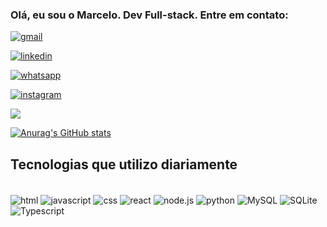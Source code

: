 ### Olá, eu sou o Marcelo. Dev Full-stack. Entre em contato:


[![gmail](https://img.shields.io/badge/Gmail-D14836?style=for-the-badge&logo=gmail&logoColor=white)](mailto:csnicolela.marcelo@gmail.com)

[![linkedin](https://img.shields.io/badge/LinkedIn-0077B5?style=for-the-badge&logo=linkedin&logoColor=white)](https://www.linkedin.com/in/marcelo-castro-silva-nicolela-15635a231/)

[![whatsapp](https://img.shields.io/badge/WhatsApp-25D366?style=for-the-badge&logo=whatsapp&logoColor=white)](https://api.whatsapp.com/send?phone=5516997746534&text=Ol%C3%A1%20vi%20seu%20site!)

[![instagram](https://img.shields.io/badge/Instagram-E4405F?style=for-the-badge&logo=instagram&logoColor=white)](https://www.instagram.com/marcelonicolela/)


<a href=""> <img align="center" src="https://github-readme-stats-sigma-five.vercel.app/api/top-langs/?username=YulietM&theme=react&line_height=40&hide=css"/>

[![Anurag's GitHub stats](https://github-readme-stats.vercel.app/api?username=marcelocsn)](https://github.com/marcelocsn/github-readme-stats)
</a>

## Tecnologias que utilizo diariamente

<div style="display: inline_block"><br/>
	<img align="center" alt ="html" src="https://img.shields.io/badge/HTML-239120?style=for-the-badge&logo=html5&logoColor=white">
	<img align="center" alt ="javascript" src="https://img.shields.io/badge/JavaScript-323330?style=for-the-badge&logo=javascript&logoColor=F7DF1E">
	<img align="center" alt ="css" src="https://img.shields.io/badge/CSS-239120?&style=for-the-badge&logo=css3&logoColor=white">
	<img align="center" alt ="react" src="https://img.shields.io/badge/React-20232A?style=for-the-badge&logo=react&logoColor=61DAFB">
	<img align="center" alt ="node.js" src="https://img.shields.io/badge/Node.js-43853D?style=for-the-badge&logo=node.js&logoColor=white">
	<img align="center" alt ="python" src="https://img.shields.io/badge/Python-14354C?style=for-the-badge&logo=python&logoColor=white">
	<img align="center" alt ="MySQL" src="https://img.shields.io/badge/MySQL-00000F?style=for-the-badge&logo=mysql&logoColor=white">
	<img align="center" alt ="SQLite" src="https://img.shields.io/badge/SQLite-07405E?style=for-the-badge&logo=sqlite&logoColor=white">
	<img align="center" alt ="Typescript" src="https://img.shields.io/badge/TypeScript-007ACC?style=for-the-badge&logo=typescript&logoColor=white">
</div>
